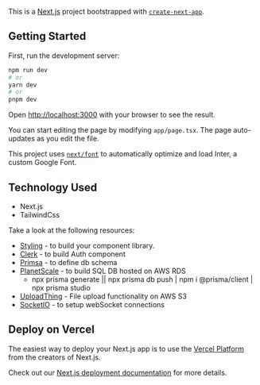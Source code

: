 This is a [Next.js](https://nextjs.org/) project bootstrapped with [`create-next-app`](https://github.com/vercel/next.js/tree/canary/packages/create-next-app).

## Getting Started

First, run the development server:

```bash
npm run dev
# or
yarn dev
# or
pnpm dev
```

Open [http://localhost:3000](http://localhost:3000) with your browser to see the result.

You can start editing the page by modifying `app/page.tsx`. The page auto-updates as you edit the file.

This project uses [`next/font`](https://nextjs.org/docs/basic-features/font-optimization) to automatically optimize and load Inter, a custom Google Font.

## Technology Used

- Next.js
- TailwindCss

Take a look at the following resources:

- [Styling](https://ui.shadcn.com/) - to build your component library.
- [Clerk](https://clerk.com/docs) - to build Auth component
- [Primsa](https://www.prisma.io/) - to define db schema
- [PlanetScale](https://planetscale.com/) - to build SQL DB hosted on AWS RDS
  - npx prisma generate || npx prisma db push | npm i @prisma/client | npx prisma studio
- [UploadThing](https://uploadthing.com/) - File upload functionality on AWS S3
- [SocketIO](https://socket.io/) - to setup webSocket connections

## Deploy on Vercel

The easiest way to deploy your Next.js app is to use the [Vercel Platform](https://vercel.com/new?utm_medium=default-template&filter=next.js&utm_source=create-next-app&utm_campaign=create-next-app-readme) from the creators of Next.js.

Check out our [Next.js deployment documentation](https://nextjs.org/docs/deployment) for more details.
